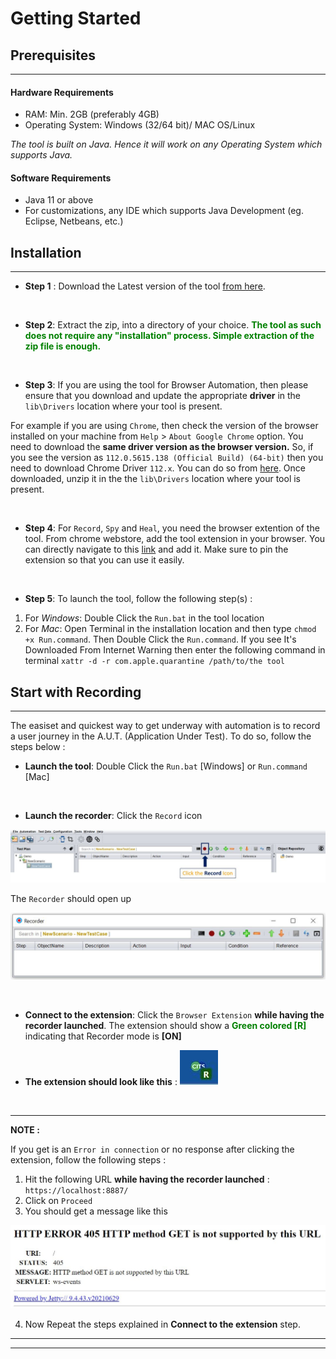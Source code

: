 # **Getting Started**

## Prerequisites
-----------------------
#### Hardware Requirements

 * RAM: Min. 2GB (preferably 4GB)
 * Operating System: Windows (32/64 bit)/ MAC OS/Linux

*The tool is built on Java. Hence it will work on any Operating System which supports Java.*
 
#### Software Requirements

 * Java 11 or above
 * For customizations, any IDE which supports Java Development (eg. Eclipse, Netbeans, etc.)

## Installation
-----------------------
* **Step 1** : Download the Latest version of the tool [from here](https://github.com/CognizantOpenSource/Cognizant-Intelligent-Test-Scripter/releases/download/v2.0/cognizant-intelligent-test-scripter-2.0-setup.zip).  

<br/>

* **Step 2**: Extract the zip, into a directory of your choice. <span style="color:Green">**The tool as such does not require any "installation" process. Simple extraction of the zip file is enough.**</span>

<br/>

* **Step 3**: If you are using the tool for Browser Automation, then please ensure that you download and update the appropriate **driver** in the `lib\Drivers` location where your tool is present.


For example if you are using `Chrome`, then check the version of the browser installed on your machine from  `Help` > `About Google Chrome` option. You need to download the **same driver version as the browser version.**
So, if you see the version as `112.0.5615.138 (Official Build) (64-bit)` then you need to download Chrome Driver `112.x`. You can do so from [here](https://chromedriver.chromium.org/downloads). Once downloaded, unzip it in the the `lib\Drivers` location where your tool is present.

<br/>

* **Step 4**: For `Record`, `Spy` and `Heal`, you need the browser extention of the tool. From chrome webstore, add the tool extension in your browser. You can directly navigate to this [link](https://chrome.google.com/webstore/search/cognizant%20intelligent%20test%20scripter) and add it. Make sure to pin the extension so that you can use it easily.  

<br/>

* **Step 5**: To launch the tool, follow the following step(s) :

1. For *Windows*: Double Click the `Run.bat` in the tool location
2. For *Mac*: Open Terminal in the installation location and then type `chmod +x Run.command`. Then Double Click the `Run.command`. If you see It's Downloaded From Internet Warning then enter the following command in terminal `xattr -d -r com.apple.quarantine /path/to/the tool`


## Start with Recording
-----------------------

The easiset and quickest way to get underway with automation is to record a user journey in the A.U.T. (Application Under Test). To do so, follow the steps below :

* **Launch the tool**:  Double Click the `Run.bat` [Windows] or `Run.command` [Mac]

</br>

* **Launch the recorder**: Click the `Record` icon

![record icon](img/recording/1.JPG "record icon")

The `Recorder` should open up

![recorder](img/recording/2.JPG "recorder")

</br>

* **Connect to the extension**: Click the `Browser Extension` **while having the recorder launched**. The extension should show a <span style="color:Green">**Green colored [R]**</span> indicating that Recorder mode is **[ON]** 


* **The extension should look like this** : ![R](img/recording/3.JPG "R")

</br>

----------------------------
**NOTE :**

If you get is an `Error in connection` or no response after clicking the extension, follow the following steps :

1. Hit the following URL  **while having the recorder launched** : `https://localhost:8887/`
2. Click on `Proceed`
3. You should get a message like this 

![localhost](img/recording/4.JPG "localhost")

4. Now Repeat the steps explained in **Connect to the extension** step.

----------------------------

<!-- ## Recording Example
-----------------------

* **Step 1** : Open `https://www.ing.com/`
* **Step 2** : Navigate through the **Menu** items like `Home`, `About us`, `Profile`
* **Step 3** : Click and enter into the `ING at a glance` page and validate the **Page Heading**
* **Step 4** : Enter into the `Contact us` page and **fill out the form**

![recording](img/recording/fullrecording.gif "recording")
<span style="color:Red">*The above image is a gif. So if its not moving, please reload the page*</span>-->

-----------------------
